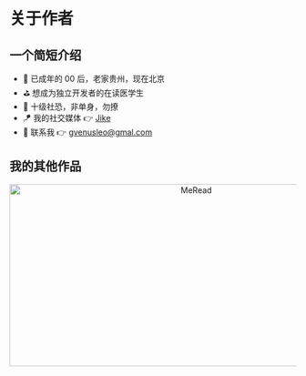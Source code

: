 # 关于作者

## 一个简短介绍

- 🔭 已成年的 00 后，老家贵州，现在北京
- ⛳ 想成为独立开发者的在读医学生
- 👻 十级社恐，非单身，勿撩
- 🪁 我的社交媒体 👉 [Jike](https://m.okjike.com/users/561f7160-d58c-4156-ab66-a103c9955e52)
- 🧩 联系我 👉 gvenusleo@gmal.com

## 我的其他作品

<center><a href="https://github.com/gvenusleo/MeRead" target="_blank"><img src="https://socialify.git.ci/gvenusleo/MeRead/image?description=1&descriptionEditable=%E7%AE%80%E6%B4%81%E3%80%81%E6%98%93%E7%94%A8%E7%9A%84%20RSS%20%E9%98%85%E8%AF%BB%E5%99%A8%EF%BC%8C%E4%BD%BF%E7%94%A8%20Flutter%20%E6%9E%84%E5%BB%BA%E5%92%8C%20Material%20You%20%E8%AE%BE%E8%AE%A1&font=Inter&forks=1&issues=1&language=1&owner=1&pattern=Solid&stargazers=1&theme=Auto" alt="MeRead" width="640" height="320" /></a></center>
